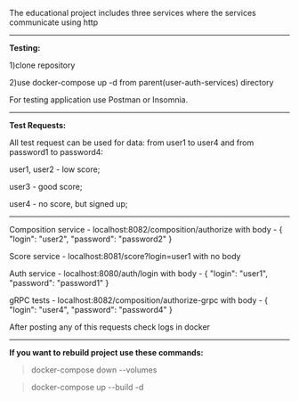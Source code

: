 The educational project includes three services where the services communicate using http

***

**Testing:**

1)clone repository

2)use docker-compose up -d from parent(user-auth-services) directory

For testing application use Postman or Insomnia.

***

**Test Requests:**

All test request can be used for data: from user1 to user4 and from password1 to password4:

user1, user2 - low score;

user3 - good score;

user4 - no score, but signed up;

***

Composition service - localhost:8082/composition/authorize 
with body - 
{
"login": "user2",
"password": "password2"
}

Score service - localhost:8081/score?login=user1
with no body

Auth service - localhost:8080/auth/login
with body - 
{
"login": "user1",
"password": "password1"
}

gRPC tests - localhost:8082/composition/authorize-grpc 
with body -
{
"login": "user4",
"password": "password4"
}


After posting any of this requests check logs in docker

***

**If you want to rebuild project use these commands:**

>docker-compose down --volumes

>docker-compose up --build -d